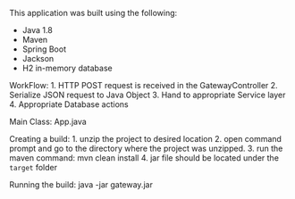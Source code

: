 This application was built using the following:
   - Java 1.8
   - Maven
   - Spring Boot
   - Jackson
   - H2 in-memory database


WorkFlow:
	1. HTTP POST request is received in the GatewayController
	2. Serialize JSON request to Java Object
	3. Hand to appropriate Service layer
	4. Appropriate Database actions

Main Class:
App.java

Creating a build:
	1. unzip the project to desired location
	2. open command prompt and go to the directory where the project was unzipped.
	3. run the maven command: mvn clean install
	4. jar file should be located under the `target` folder

Running the build:
	java -jar gateway.jar

